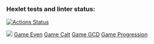 ### Hexlet tests and linter status:
[![Actions Status](https://github.com/RuddyPanta/java-project-lvl1/workflows/hexlet-check/badge.svg)](https://github.com/RuddyPanta/java-project-lvl1/actions)

<a href="https://codeclimate.com/github/codeclimate/codeclimate/maintainability"><img src="https://api.codeclimate.com/v1/badges/a99a88d28ad37a79dbf6/maintainability" /></a>
<a href="https://asciinema.org/a/LFXvHrJTzGou66ZtuAnejFrMc">Game Even</a>
<a href="https://asciinema.org/a/vCCZ4rJy51Bo2cTf2IQTQbeiT">Game Calt</a>
<a href="https://asciinema.org/a/JGO1DLziYgSStfCi70fBZLc7y">Game GCD<a/>
<a href="https://asciinema.org/a/qN2RvZo6mXIBPopB2oQqVwemA">Game Progression</a>
